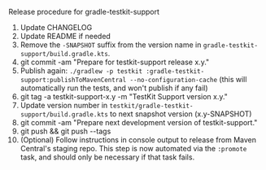 Release procedure for gradle-testkit-support

1. Update CHANGELOG
1. Update README if needed
1. Remove the `-SNAPSHOT` suffix from the version name in `gradle-testkit-support/build.gradle.kts`.
1. git commit -am "Prepare for testkit-support release x.y."
1. Publish again: `./gradlew -p testkit :gradle-testkit-support:publishToMavenCentral --no-configuration-cache`
   (this will automatically run the tests, and won't publish if any fail)
1. git tag -a testkit-support-x.y -m "TestKit Support version x.y."
1. Update version number in `testkit/gradle-testkit-support/build.gradle.kts` to next snapshot version (x.y-SNAPSHOT)
1. git commit -am "Prepare next development version of testkit-support."
1. git push && git push --tags
1. (Optional) Follow instructions in console output to release from Maven Central's staging repo.
   This step is now automated via the `:promote` task, and should only be necessary if that task
   fails.
